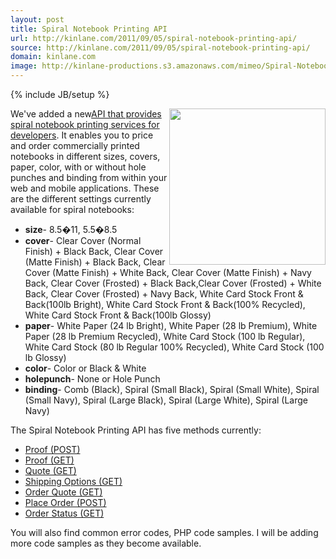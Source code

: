 ```yaml
---
layout: post
title: Spiral Notebook Printing API
url: http://kinlane.com/2011/09/05/spiral-notebook-printing-api/
source: http://kinlane.com/2011/09/05/spiral-notebook-printing-api/
domain: kinlane.com
image: http://kinlane-productions.s3.amazonaws.com/mimeo/Spiral-Notebook-Example-Image.png
---
```

{% include JB/setup %}

<p>
     <img src="http://kinlane-productions.s3.amazonaws.com/mimeo/Spiral-Notebook-Example-Image.png" alt="" width="250" align="right" />We've added a new<a title="API that provides spiral notebook printing for developers" href="http://mimeoconnect.3scale.net/wiki/spiral-notebook-printing-api">API that provides spiral notebook printing services for developers</a>. It enables you to price and order commercially printed notebooks in different sizes, covers, paper, color, with or without hole punches and binding from within your web and mobile applications. These are the different settings currently available for spiral notebooks:
</p>
<ul class="mainlist">
     <li>
          <strong>size</strong>- 8.5�11, 5.5�8.5
     </li>
     <li>
          <strong>cover</strong>- Clear Cover (Normal Finish) + Black Back, Clear Cover (Matte Finish) + Black Back, Clear Cover (Matte Finish) + White Back, Clear Cover (Matte Finish) + Navy Back, Clear Cover (Frosted) + Black Back,Clear Cover (Frosted) + White Back, Clear Cover (Frosted) + Navy Back, White Card Stock Front &amp; Back(100lb Bright), White Card Stock Front &amp; Back(100% Recycled), White Card Stock Front &amp; Back(100lb Glossy)
     </li>
     <li>
          <strong>paper</strong>- White Paper (24 lb Bright), White Paper (28 lb Premium), White Paper (28 lb Premium Recycled), White Card Stock (100 lb Regular), White Card Stock (80 lb Regular 100% Recycled), White Card Stock (100 lb Glossy)
     </li>
     <li>
          <strong>color</strong>- Color or Black &amp; White
     </li>
     <li>
          <strong>holepunch</strong>- None or Hole Punch
     </li>
     <li>
          <strong>binding</strong>- Comb (Black), Spiral (Small Black), Spiral (Small White), Spiral (Small Navy), Spiral (Large Black), Spiral (Large White), Spiral (Large Navy)
     </li>
</ul>
<p>
     The Spiral Notebook Printing API has five methods currently:
</p>
<ul class="mainlist">
     <li>
          <a href="http://mimeoconnect.3scale.net/wiki/spiral-notebook-printing-api#Proof-Post">Proof (POST)</a>
     </li>
     <li>
          <a href="http://mimeoconnect.3scale.net/wiki/spiral-notebook-printing-api#Proof-GET">Proof (GET)</a>
     </li>
     <li>
          <a href="http://mimeoconnect.3scale.net/wiki/spiral-notebook-printing-api#Quote-GET">Quote (GET)</a>
     </li>
     <li>
          <a href="http://mimeoconnect.3scale.net/wiki/spiral-notebook-printing-api#ShippingOptions-GET">Shipping Options (GET)</a>
     </li>
     <li>
          <a href="http://mimeoconnect.3scale.net/wiki/spiral-notebook-printing-api#OrderQuote-GET">Order Quote (GET)</a>
     </li>
     <li>
          <a href="http://mimeoconnect.3scale.net/wiki/spiral-notebook-printing-api#PlaceOrder-POST">Place Order (POST)</a>
     </li>
     <li>
          <a href="http://mimeoconnect.3scale.net/wiki/spiral-notebook-printing-api#OrderStatus-GET">Order Status (GET)</a>
     </li>
</ul>
<p>
     You will also find common error codes, PHP code samples. I will be adding more code samples as they become available.
</p>
